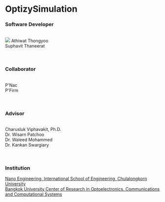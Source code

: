 # OptizySimulation
<h3>Software Developer</h3><br />
<img src="https://media-exp1.licdn.com/dms/image/C4E03AQE097OfHatkPQ/profile-displayphoto-shrink_800_800/0/1608647227249?e=2147483647&v=beta&t=XDVV_JdCsS_2OBFQK9tDKVerfjMiuYNf-jnOLfGsmkc" />
Athiwat Thongyoo<br />
Suphavit Thaneerat<br />
<br /><br />
<h3>Collaborator</h3><br />
P'Nac<br />
P'Firm<br />
<br /><br />
<h3>Advisor</h3><br />
Charusluk Viphavakit, Ph.D.<br />
Dr. Wisarn Patchoo<br />
Dr. Waleed Mohammed<br />
Dr. Kankan Swargiary<br />
<br /><br />
<h3>Institution</h3>
<a href="http://www.ise.eng.chula.ac.th/academics/nano/info"> 
Nano Engineering, International School of Engineering, Chulalongkorn University<br />
</a>
<a href="https://bucroccs.bu.ac.th/index.php">
Bangkok University Center of Research in Optoelectronics, Communications and Computational Systems
</a>
